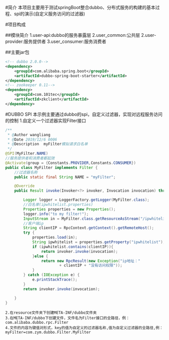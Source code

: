 #简介
    本项目主要用于测试springBoot整合dubbo、分布式服务的构建的基本过程、spi的演示(自定义服务访问的过滤器)

#项目构成

##模块简介
    1.user-api:dubbo的服务暴露层
    2.user_common:公共层
    2.user-provider:服务提供者
    3.user_consumer:服务消费者
    
##主要jar包
```xml
<!-- dubbo 2.0.0-->
<dependency>
    <groupId>com.alibaba.spring.boot</groupId>
    <artifactId>dubbo-spring-boot-starter</artifactId>
</dependency>
<!-- zookeeper 0.11-->
<dependency>
    <groupId>com.101tec</groupId>
    <artifactId>zkclient</artifactId>
</dependency>
```
#DUBBO SPI
    本示例主要通过dubbo的spi，自定义过滤器，实现对远程服务访问的控制
    1.自定义一个过滤器实现Filter接口
```java
/**
 * @Author wangliang
 * @Date 2019/12/6 0006
 * @Description  myFilter模拟请求白名单
 */
@SPI(MyFilter.NAME)
//服务提供者和消费者都起效
@Activate(group = {Constants.PROVIDER,Constants.CONSUMER})
public class MyFilter implements Filter {
    //过滤器名称
    public static final String NAME = "myFilter";

    @Override
    public Result invoke(Invoker<?> invoker, Invocation invocation) throws RpcException {

        Logger logger = LoggerFactory.getLogger(MyFilter.class);
        //白名单(ipwhitelist.properties)
        Properties properties = new Properties();
        logger.info("to my filter!");
        InputStream in = MyFilter.class.getResourceAsStream("/ipwhitelist.properties");
        //客户端ip
        String clientIP = RpcContext.getContext().getRemoteHost();
        try {
            properties.load(in);
            String ipwhitelist = properties.getProperty("ipwhitelist");
            if (ipwhitelist.contains(clientIP)){
                return invoker.invoke(invocation);
            }else {
                return new RpcResult(new Exception("ip地址："
                        + clientIP + "没有访问权限"));
            }
        } catch (IOException e) {
            e.printStackTrace();
        }
        return invoker.invoke(invocation);

    }
}
```
    2.在resource文件夹下创建META-INF/dubbo文件夹
    3.在META-INF/dubbo下创建文件，文件名为Filter接口的全路径，例：com.alibaba.dubbo.rpc.Filter
    4.文件的内容为键值对形式，key的值为自定义的过滤器名称,值为自定义过滤器的全路径,例：myFilter=com.zym.dubbo.Filter.MyFilter
    


